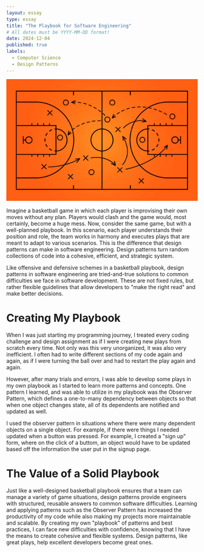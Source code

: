 ```yaml
---
layout: essay
type: essay
title: "The Playbook for Software Engineering"
# All dates must be YYYY-MM-DD format!
date: 2024-12-04
published: true
labels:
  - Computer Science
  - Design Patterns
---
```

<img width="1400px" class="rounded float-start pe-4" src="../img/playbook.jpg">

Imagine a basketball game in which each player is improvising their own moves without any plan. Players would clash and the game would, most certainly, become a huge mess. Now, consider the same game, but with a well-planned playbook. In this scenario, each player understands their position and role, the team works in harmony and executes plays that are meant to adapt to various scenarios. This is the difference that design patterns can make in software engineering. Design patterns turn random collections of code into a cohesive, efficient, and strategic system.

Like offensive and defensive schemes in a basketball playbook, design patterns in software engineering are tried-and-true solutions to common difficulties we face in software development. These are not fixed rules, but rather flexible guidelines that allow developers to "make the right read" and make better decisions.

# Creating My Playbook
When I was just starting my programming journey, I treated every coding challenge and design assignment as if I were creating new plays from scratch every time. Not only was this very unorganized, it was also very inefficient. I often had to write different sections of my code again and again, as if I were turning the ball over and had to restart the play again and again.

However, after many trials and errors, I was able to develop some plays in my own playbook as I started to learn more patterns and concepts. One pattern I learned, and was able to utilize in my playbook was the Observer Pattern, which defines a one-to-many dependency between objects so that when one object changes state, all of its dependents are notified and updated as well. 

I used the observer pattern in situations where there were many dependent objects on a single object. For example, if there were things I needed updated when a button was pressed. For example, I created a "sign up" form, where on the click of a buttom, an object would have to be updated based off the information the user put in the signup page.

# The Value of a Solid Playbook
Just like a well-designed basketball playbook ensures that a team can manage a variety of game situations, design patterns provide engineers with structured, reusable answers to common software difficulties. Learning and applying patterns such as the Observer Pattern has increased the productivity of my code while also making my projects more maintainable and scalable. By creating my own "playbook" of patterns and best practices, I can face new difficulties with confidence, knowing that I have the means to create cohesive and flexible systems. Design patterns, like great plays, help excellent developers become great ones.

